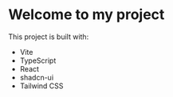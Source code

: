 # Welcome to  my project

This project is built with:

- Vite
- TypeScript
- React
- shadcn-ui
- Tailwind CSS


